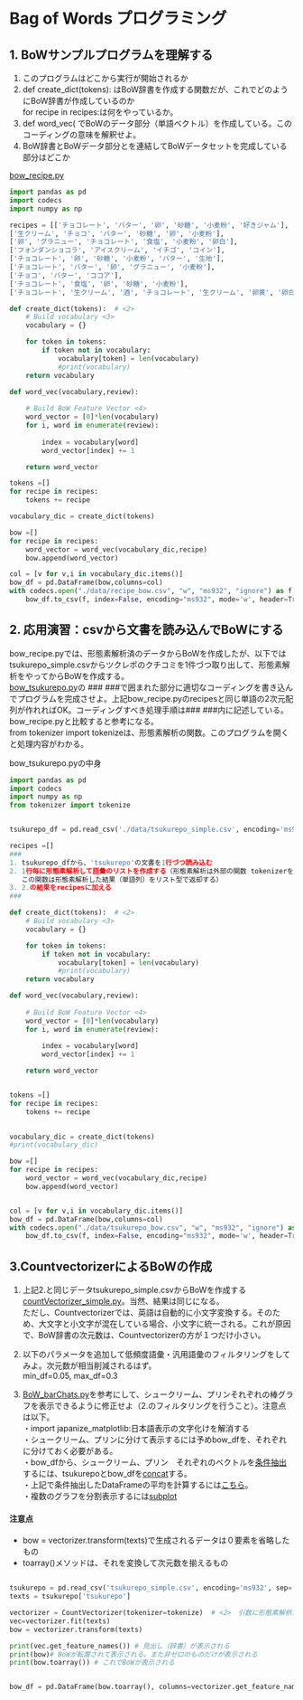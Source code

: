 # Bag of Words プログラミング

## 1. BoWサンプルプログラムを理解する
1. このプログラムはどこから実行が開始されるか
2. def create_dict(tokens):  はBoW辞書を作成する関数だが、これでどのようにBoW辞書が作成しているのか  
   for recipe in recipes:は何をやっているか。
3. def word_vec( でBoWのデータ部分（単語ベクトル）を作成している。このコーディングの意味を解釈せよ。
4. BoW辞書とBoWデータ部分とを連結してBoWデータセットを完成している部分はどこか  
   
[bow_recipe.py](bow_recipe.py)

``` python 
import pandas as pd
import codecs
import numpy as np

recipes = [['チョコレート', 'バター', '卵', '砂糖', '小麦粉', '好きジャム'],
['生クリーム', 'チョコ', 'バター', '砂糖', '卵', '小麦粉'],
['卵', 'グラニュー', 'チョコレート', '食塩', '小麦粉', '卵白'],
['フォンダンショコラ', 'アイスクリーム', 'イチゴ', 'コイン'],
['チョコレート', '卵', '砂糖', '小麦粉', 'バター', '生地'],
['チョコレート', 'バター', '卵', 'グラニュー', '小麦粉'],
['チョコ', 'バター', 'ココア'],
['チョコレート', '食塩', '卵', '砂糖', '小麦粉'],
['チョコレート', '生クリーム', '酒', 'チョコレート', '生クリーム', '卵黄', '卵白', '食塩', 'グラニュー', 'ココア', 'インスタント']]

def create_dict(tokens):  # <2>
    # Build vocabulary <3>
    vocabulary = {}

    for token in tokens:
        if token not in vocabulary:
            vocabulary[token] = len(vocabulary)
            #print(vocabulary)
    return vocabulary

def word_vec(vocabulary,review):
    
    # Build BoW Feature Vector <4>
    word_vector = [0]*len(vocabulary)     
    for i, word in enumerate(review):
       
        index = vocabulary[word]
        word_vector[index] += 1

    return word_vector

tokens =[]
for recipe in recipes:
    tokens += recipe  

vocabulary_dic = create_dict(tokens)

bow =[]
for recipe in recipes:
    word_vector = word_vec(vocabulary_dic,recipe)    
    bow.append(word_vector)

col = [v for v,i in vocabulary_dic.items()]
bow_df = pd.DataFrame(bow,columns=col)
with codecs.open("./data/recipe_bow.csv", "w", "ms932", "ignore") as f:   
    bow_df.to_csv(f, index=False, encoding="ms932", mode='w', header=True)
```

## 2. 応用演習：csvから文書を読み込んでBoWにする
bow_recipe.pyでは、形態素解析済のデータからBoWを作成したが、以下ではtsukurepo_simple.csvからツクレポのクチコミを1件づつ取り出して、形態素解析をやってからBoWを作成する。  
[bow_tsukurepo.py](bow_tsukurepo.py)の
\###  ###で囲まれた部分に適切なコーディングを書き込んでプログラムを完成させよ。上記bow_recipe.pyのrecipesと同じ単語の2次元配列が作れればOK。コーディングすべき処理手順は### ###内に記述している。bow_recipe.pyと比較すると参考になる。  
from tokenizer import tokenizeは、形態素解析の関数。このプログラムを開くと処理内容がわかる。

bow_tsukurepo.pyの中身

``` python
import pandas as pd
import codecs
import numpy as np
from tokenizer import tokenize


tsukurepo_df = pd.read_csv('./data/tsukurepo_simple.csv', encoding='ms932', sep=',',skiprows=0)

recipes =[]
###
1. tsukurepo_dfから、'tsukurepo'の文書を1行づつ読み込む
2. 1行毎に形態素解析して語彙のリストを作成する（形態素解析は外部の関数 tokenizerを使う。
   この関数は形態素解析した結果（単語列）をリスト型で返却する）
3. 2.の結果をrecipesに加える
###

def create_dict(tokens):  # <2>
    # Build vocabulary <3>
    vocabulary = {}

    for token in tokens:
        if token not in vocabulary:
            vocabulary[token] = len(vocabulary)
            #print(vocabulary)
    return vocabulary

def word_vec(vocabulary,review):
    
    # Build BoW Feature Vector <4>
    word_vector = [0]*len(vocabulary)     
    for i, word in enumerate(review):
       
        index = vocabulary[word]
        word_vector[index] += 1

    return word_vector


tokens =[]
for recipe in recipes:
    tokens += recipe 
 

vocabulary_dic = create_dict(tokens)
#print(vocabulary_dic)

bow =[]
for recipe in recipes:
    word_vector = word_vec(vocabulary_dic,recipe)    
    bow.append(word_vector)


col = [v for v,i in vocabulary_dic.items()]
bow_df = pd.DataFrame(bow,columns=col)
with codecs.open("./data/tsukurepo_bow.csv", "w", "ms932", "ignore") as f:   
    bow_df.to_csv(f, index=False, encoding="ms932", mode='w', header=True)

```

## 3.CountvectorizerによるBoWの作成
1. 上記2.と同じデータtsukurepo_simple.csvからBoWを作成する [countVectorizer_simple.py](countVectorizer_simple.py)。当然、結果は同じになる。  
ただし、Countvectorizerでは、英語は自動的に小文字変換する。そのため、大文字と小文字が混在している場合、小文字に統一される。これが原因で、BoW辞書の次元数は、Countvectorizerの方が１つだけ小さい。

2. 以下のパラメータを追加して低頻度語彙・汎用語彙のフィルタリングをしてみよ。次元数が相当削減されるはず。   
   min_df=0.05, max_df=0.3

3.  [BoW_barChats.py](bow_barChart.py)を参考にして、シュークリーム、プリンそれぞれの棒グラフを表示できるように修正せよ（2.のフィルタリングを行うこと）。注意点は以下。    
   ・import japanize_matplotlib:日本語表示の文字化けを解消する  
   ・シュークリーム、プリンに分けて表示するには予めbow_dfを、それぞれに分けておく必要がある。  
     ・bow_dfから、シュークリーム、プリン　それぞれのベクトルを[条件抽出](https://deepage.net/features/pandas-cond-extraction.html)するには、tsukurepoとbow_dfを[concat](https://deepage.net/features/pandas-concat.html)する。  
 ・上記で条件抽出したDataFrameの平均を計算するには[こちら](https://deepage.net/features/pandas-mean.html#%E5%88%97%E3%81%94%E3%81%A8%E3%81%AE%E5%B9%B3%E5%9D%87%E3%82%92%E6%B1%82%E3%82%81%E3%82%8B)。  
 ・複数のグラフを分割表示するには[subplot](https://stats.biopapyrus.jp/python/subplot.html)



#### 注意点
- bow = vectorizer.transform(texts)で生成されるデータは０要素を省略したもの
- toarray()メソッドは、それを変換して次元数を揃えるもの

``` python

tsukurepo = pd.read_csv('tsukurepo_simple.csv', encoding='ms932', sep=',',skiprows=0)
texts = tsukurepo['tsukurepo']

vectorizer = CountVectorizer(tokenizer=tokenize)  # <2>　引数に形態素解析エンジンを渡す
vec=vectorizer.fit(texts)  
bow = vectorizer.transform(texts)  

print(vec.get_feature_names()) # 見出し（辞書）が表示される
print(bow)# BoWが転置されて表示される。また非ゼロのものだけが表示される
print(bow.toarray()) # これでBoWが表示される


bow_df = pd.DataFrame(bow.toarray(), columns=vectorizer.get_feature_names())
```

